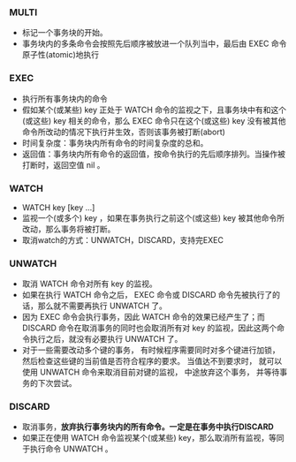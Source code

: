 ### MULTI
* 标记一个事务块的开始。
* 事务块内的多条命令会按照先后顺序被放进一个队列当中，最后由 EXEC 命令原子性(atomic)地执行

### EXEC
* 执行所有事务块内的命令
* 假如某个(或某些) key 正处于 WATCH 命令的监视之下，且事务块中有和这个(或这些) key 相关的命令，那么 EXEC 命令只在这个(或这些) key 没有被其他命令所改动的情况下执行并生效，否则该事务被打断(abort)
* 时间复杂度：事务块内所有命令的时间复杂度的总和。
* 返回值：事务块内所有命令的返回值，按命令执行的先后顺序排列。当操作被打断时，返回空值 nil 。

### WATCH
* WATCH key [key ...]
* 监视一个(或多个) key ，如果在事务执行之前这个(或这些) key 被其他命令所改动，那么事务将被打断。
* 取消watch的方式：UNWATCH，DISCARD，支持完EXEC


### UNWATCH
* 取消 WATCH 命令对所有 key 的监视。
* 如果在执行 WATCH 命令之后， EXEC 命令或 DISCARD 命令先被执行了的话，那么就不需要再执行 UNWATCH 了。
* 因为 EXEC 命令会执行事务，因此 WATCH 命令的效果已经产生了；而 DISCARD 命令在取消事务的同时也会取消所有对 key 的监视，因此这两个命令执行之后，就没有必要执行 UNWATCH 了。
* 对于一些需要改动多个键的事务， 有时候程序需要同时对多个键进行加锁， 然后检查这些键的当前值是否符合程序的要求。 当值达不到要求时， 就可以使用 UNWATCH 命令来取消目前对键的监视， 中途放弃这个事务， 并等待事务的下次尝试。


### DISCARD
* 取消事务，**放弃执行事务块内的所有命令。一定是在事务中执行DISCARD**
* 如果正在使用 WATCH 命令监视某个(或某些) key，那么取消所有监视，等同于执行命令 UNWATCH 。
